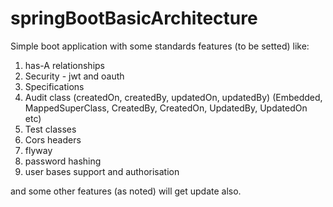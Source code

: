 # springBootBasicArchitecture
Simple boot application with some standards features (to be setted) like:

1. has-A relationships
2. Security - jwt and oauth
3. Specifications
4. Audit class (createdOn, createdBy, updatedOn, updatedBy) (Embedded, MappedSuperClass, CreatedBy, CreatedOn, UpdatedBy, UpdatedOn etc)
5. Test classes
6. Cors headers
7. flyway
8. password hashing
9. user bases support and authorisation

and some other features (as noted) will get update also.
